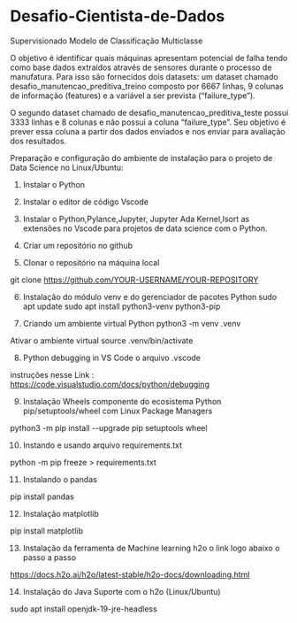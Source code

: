 # Desafio-Cientista-de-Dados
Supervisionado Modelo de Classificação Multiclasse

O objetivo é identificar quais máquinas apresentam potencial de falha tendo como base dados extraídos através de sensores durante o processo de manufatura. Para isso são fornecidos dois datasets: um dataset chamado desafio_manutencao_preditiva_treino composto por 6667 linhas, 9 colunas de informação (features) e a variável a ser prevista (“failure_type”). 

O segundo dataset chamado de desafio_manutencao_preditiva_teste possui 3333 linhas e 8 colunas e não possui a coluna “failure_type”. Seu objetivo é prever essa coluna a partir dos dados enviados e nos enviar para avaliação dos resultados.

Preparação e configuração do ambiente de instalação para o projeto de Data Science no Linux/Ubuntu:

1. Instalar o Python

2. Instalar o editor de código Vscode 

3. Instalar o Python,Pylance,Jupyter, Jupyter Ada Kernel,Isort  as extensões no Vscode para projetos de data science com o Python.

4. Criar um repositório no github

5. Clonar o repositório na máquina local

 git clone https://github.com/YOUR-USERNAME/YOUR-REPOSITORY

6. Instalação do módulo venv e do gerenciador de pacotes Python
sudo apt update 
sudo apt install python3-venv python3-pip

7. Criando um ambiente virtual Python 
python3 -m venv .venv

Ativar o ambiente virtual
source .venv/bin/activate 

8. Python debugging in VS Code o arquivo .vscode

instruções nesse Link : https://code.visualstudio.com/docs/python/debugging

9. Instalação Wheels componente do ecosistema Python pip/setuptools/wheel com Linux Package Managers

python3 -m pip install --upgrade pip setuptools wheel

10. Instando e usando arquivo requirements.txt

python -m pip freeze > requirements.txt

11. Instalando o pandas 

pip install pandas 

12. Instalação matplotlib 

pip install matplotlib


13. Instalação da ferramenta de Machine learning h2o o link logo abaixo o passo a passo

https://docs.h2o.ai/h2o/latest-stable/h2o-docs/downloading.html

14. Instalação do Java Suporte com o h2o (Linux/Ubuntu)

sudo apt install openjdk-19-jre-headless



